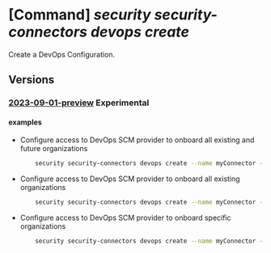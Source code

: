 # [Command] _security security-connectors devops create_

Create a DevOps Configuration.

## Versions

### [2023-09-01-preview](/Resources/mgmt-plane/L3N1YnNjcmlwdGlvbnMve30vcmVzb3VyY2Vncm91cHMve30vcHJvdmlkZXJzL21pY3Jvc29mdC5zZWN1cml0eS9zZWN1cml0eWNvbm5lY3RvcnMve30vZGV2b3BzL2RlZmF1bHQ=/2023-09-01-preview.xml) **Experimental**

<!-- mgmt-plane /subscriptions/{}/resourcegroups/{}/providers/microsoft.security/securityconnectors/{}/devops/default 2023-09-01-preview -->

#### examples

- Configure access to DevOps SCM provider to onboard all existing and future organizations
    ```bash
        security security-connectors devops create --name myConnector --resource-group myResourceGroup --auto-discovery Enabled --authorization-code MyAccessToken
    ```

- Configure access to DevOps SCM provider to onboard all existing organizations
    ```bash
        security security-connectors devops create --name myConnector --resource-group myResourceGroup --auto-discovery Disable --authorization-code $MY_ENVIRONMENT_VARIABLE_WITH_OAUTHTOKEN
    ```

- Configure access to DevOps SCM provider to onboard specific organizations
    ```bash
        security security-connectors devops create --name myConnector --resource-group myResourceGroup --auto-discovery Disable --top-level-inventory-list org1,org2 --authorization-code myOAuthToken
    ```
